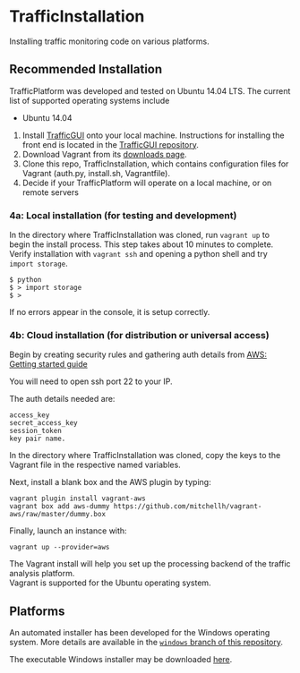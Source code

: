 # TrafficInstallation
Installing traffic monitoring code on various platforms.

## Recommended Installation
TrafficPlatform was developed and tested on Ubuntu 14.04 LTS.  The current list of supported operating systems include

* Ubuntu 14.04

1. Install [TrafficGUI](https://github.com/santosfamilyfoundation/TrafficGUIs) onto your local machine.  Instructions for installing the front end is located in the [TrafficGUI repository](https://github.com/santosfamilyfoundation/TrafficGUIs).
2. Download Vagrant from its [downloads page](https://www.vagrantup.com/downloads.html).
3. Clone this repo, TrafficInstallation, which contains configuration files for Vagrant (auth.py, install.sh, Vagrantfile).
4. Decide if your TrafficPlatform will operate on a local machine, or on remote servers

### 4a: Local installation (for testing and development)
In the directory where TrafficInstallation was cloned, run `vagrant up` to begin the install process. This step takes about 10 minutes to complete.
Verify installation with `vagrant ssh` and opening a python shell and try `import storage`.

```
$ python
$ > import storage
$ > 
```
If no errors appear in the console, it is setup correctly.

### 4b: Cloud installation (for distribution or universal access)
Begin by creating security rules and gathering auth details from [AWS: Getting started guide
](http://docs.aws.amazon.com/AWSEC2/latest/UserGuide/EC2_GetStarted.html)

You will need to open ssh port 22 to your IP.

The auth details needed are: 
```
access_key
secret_access_key
session_token
key pair name.
```
In the directory where TrafficInstallation was cloned, copy the keys to the Vagrant file in the respective named variables. 

Next, install a blank box and the AWS plugin by typing:

```
vagrant plugin install vagrant-aws
vagrant box add aws-dummy https://github.com/mitchellh/vagrant-aws/raw/master/dummy.box
```

Finally, launch an instance with:

```
vagrant up --provider=aws
```

The Vagrant install will help you set up the processing backend of the traffic analysis platform.  
Vagrant is supported for the Ubuntu operating system.

## Platforms
An automated installer has been developed for the Windows operating system. More details are available in the [`windows` branch of this repository](https://github.com/santosfamilyfoundation/TrafficInstallation/tree/windows). 

The executable Windows installer may be downloaded [here](https://github.com/santosfamilyfoundation/TrafficInstallation/raw/windows/TrafficInstall/TrafficInstall_PY/dist/TrafficInstaller.exe). 
